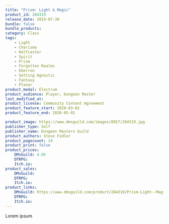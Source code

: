 ```yaml
---
title: "Prism: Light & Magic"
product_id: 284319
release_date: 2019-07-30
bundle: false
bundle_products:
category: Class
tags:
    - Light
    - Charisma
    - Halfcaster
    - Spirit
    - Prism
    - Forgotten Realms
    - Eberron
    - Setting Agnostic
    - Fantasy
    - Planar
product_medal: Electrum
product_audience: Player, Dungeon Master
last_modified_at:
product_license: Community Content Agreement
product_feature_start: 2020-03-01
product_feature_end: 2020-05-01

product_image: https://www.dmsguild.com/images/8957/284319.jpg
publisher_type: Self
publisher_name: Dungeon Masters Guild
product_authors: Steve Fidler
product_pagecount: 14
product_print: false
product_prices:
    DMsGuild: 4.95
    DTRPG:
    Itch.io:
product_sales:
    DMsGuild:
    DTRPG:
    Itch.io:
product_links:
    DMsGuild: https://www.dmsguild.com/product/284319/Prism-Light--Magic?affiliate_id=1713687
    DTRPG:
    Itch.io:
---
```


Lorem ipsum
